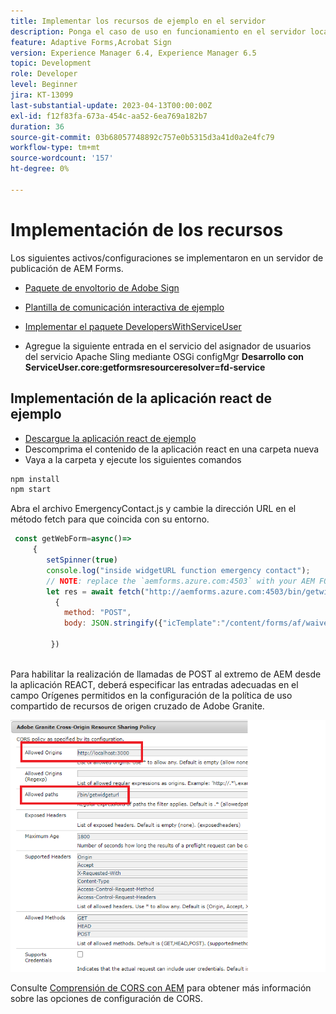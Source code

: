 ```yaml
---
title: Implementar los recursos de ejemplo en el servidor
description: Ponga el caso de uso en funcionamiento en el servidor local
feature: Adaptive Forms,Acrobat Sign
version: Experience Manager 6.4, Experience Manager 6.5
topic: Development
role: Developer
level: Beginner
jira: KT-13099
last-substantial-update: 2023-04-13T00:00:00Z
exl-id: f12f83fa-673a-454c-aa52-6ea769a182b7
duration: 36
source-git-commit: 03b68057748892c757e0b5315d3a41d0a2e4fc79
workflow-type: tm+mt
source-wordcount: '157'
ht-degree: 0%

---
```


# Implementación de los recursos

Los siguientes activos/configuraciones se implementaron en un servidor de publicación de AEM Forms.

* [Paquete de envoltorio de Adobe Sign](assets/AcrobatSign.core-1.0.0-SNAPSHOT.jar)

* [Plantilla de comunicación interactiva de ejemplo](assets/waiver-interactive-communication.zip)
* [Implementar el paquete DevelopersWithServiceUser](https://experienceleague.adobe.com/docs/experience-manager-learn/assets/developingwithserviceuser.zip?lang=es)
* Agregue la siguiente entrada en el servicio del asignador de usuarios del servicio Apache Sling mediante OSGi configMgr
  **Desarrollo con ServiceUser.core:getformsresourceresolver=fd-service**

## Implementación de la aplicación react de ejemplo

* [Descargue la aplicación react de ejemplo](assets/mult-step-form1.zip)
* Descomprima el contenido de la aplicación react en una carpeta nueva
* Vaya a la carpeta y ejecute los siguientes comandos

```java
npm install
npm start
```

Abra el archivo EmergencyContact.js y cambie la dirección URL en el método fetch para que coincida con su entorno.


```javascript
 const getWebForm=async()=>
     {
        setSpinner(true)
        console.log("inside widgetURL function emergency contact");
        // NOTE: replace the `aemforms.azure.com:4503` with your AEM FORM server
        let res = await fetch("http://aemforms.azure.com:4503/bin/getwidgeturl",
          {
            method: "POST",
            body: JSON.stringify({"icTemplate":"/content/forms/af/waiver/waiver/channels/print","waiver":formData})
                     
         })
 
```

Para habilitar la realización de llamadas de POST al extremo de AEM desde la aplicación REACT, deberá especificar las entradas adecuadas en el campo Orígenes permitidos en la configuración de la política de uso compartido de recursos de origen cruzado de Adobe Granite.

![configuración de cors](assets/cors-settings.png)

Consulte [Comprensión de CORS con AEM](https://experienceleague.adobe.com/docs/experience-manager-learn/foundation/security/understand-cross-origin-resource-sharing.html?lang=es) para obtener más información sobre las opciones de configuración de CORS.
